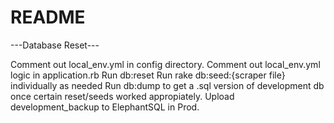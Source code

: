 # README

---Database Reset---

Comment out local_env.yml in config directory.
Comment out local_env.yml logic in application.rb
Run db:reset
Run rake db:seed:{scraper file} individually as needed
Run db:dump to get a .sql version of development db once certain reset/seeds worked appropiately.
Upload development_backup to ElephantSQL in Prod.

